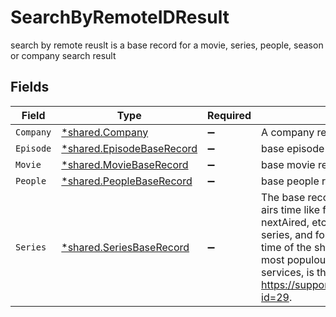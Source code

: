 # SearchByRemoteIDResult

search by remote reuslt is a base record for a movie, series, people, season or company search result


## Fields

| Field                                                                                                                                                                                                                                                                                                                        | Type                                                                                                                                                                                                                                                                                                                         | Required                                                                                                                                                                                                                                                                                                                     | Description                                                                                                                                                                                                                                                                                                                  |
| ---------------------------------------------------------------------------------------------------------------------------------------------------------------------------------------------------------------------------------------------------------------------------------------------------------------------------- | ---------------------------------------------------------------------------------------------------------------------------------------------------------------------------------------------------------------------------------------------------------------------------------------------------------------------------- | ---------------------------------------------------------------------------------------------------------------------------------------------------------------------------------------------------------------------------------------------------------------------------------------------------------------------------- | ---------------------------------------------------------------------------------------------------------------------------------------------------------------------------------------------------------------------------------------------------------------------------------------------------------------------------- |
| `Company`                                                                                                                                                                                                                                                                                                                    | [*shared.Company](../../models/shared/company.md)                                                                                                                                                                                                                                                                            | :heavy_minus_sign:                                                                                                                                                                                                                                                                                                           | A company record                                                                                                                                                                                                                                                                                                             |
| `Episode`                                                                                                                                                                                                                                                                                                                    | [*shared.EpisodeBaseRecord](../../models/shared/episodebaserecord.md)                                                                                                                                                                                                                                                        | :heavy_minus_sign:                                                                                                                                                                                                                                                                                                           | base episode record                                                                                                                                                                                                                                                                                                          |
| `Movie`                                                                                                                                                                                                                                                                                                                      | [*shared.MovieBaseRecord](../../models/shared/moviebaserecord.md)                                                                                                                                                                                                                                                            | :heavy_minus_sign:                                                                                                                                                                                                                                                                                                           | base movie record                                                                                                                                                                                                                                                                                                            |
| `People`                                                                                                                                                                                                                                                                                                                     | [*shared.PeopleBaseRecord](../../models/shared/peoplebaserecord.md)                                                                                                                                                                                                                                                          | :heavy_minus_sign:                                                                                                                                                                                                                                                                                                           | base people record                                                                                                                                                                                                                                                                                                           |
| `Series`                                                                                                                                                                                                                                                                                                                     | [*shared.SeriesBaseRecord](../../models/shared/seriesbaserecord.md)                                                                                                                                                                                                                                                          | :heavy_minus_sign:                                                                                                                                                                                                                                                                                                           | The base record for a series. All series airs time like firstAired, lastAired, nextAired, etc. are in US EST for US series, and for all non-US series, the time of the show’s country capital or most populous city. For streaming services, is the official release time. See https://support.thetvdb.com/kb/faq.php?id=29. |